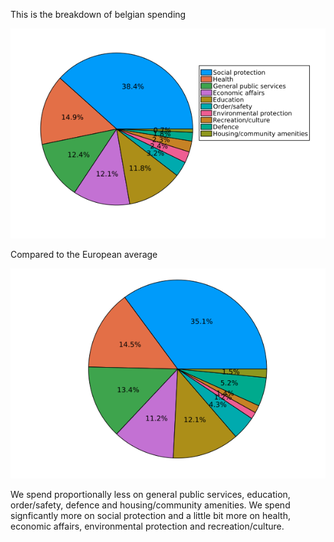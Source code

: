 This is the breakdown of belgian spending

![](../assets/spend_breakdown_belgium.png)

Compared to the European average

![](../assets/spend_breakdown_average.png)

We spend proportionally less on general public services, education, order/safety, defence and housing/community amenities. We spend signficantly more on social protection and a little bit more on health, economic affairs, environmental protection and recreation/culture.
